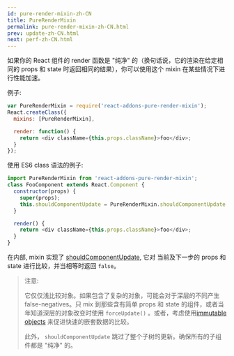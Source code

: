```yaml
---
id: pure-render-mixin-zh-CN
title: PureRenderMixin
permalink: pure-render-mixin-zh-CN.html
prev: update-zh-CN.html
next: perf-zh-CN.html
---
```


如果你的 React 组件的 render 函数是 "纯净" 的（换句话说，它的渲染在给定相同的 props 和 state 时返回相同的结果），你可以使用这个 mixin 在某些情况下进行性能加速。

例子:

```js
var PureRenderMixin = require('react-addons-pure-render-mixin');
React.createClass({
  mixins: [PureRenderMixin],

  render: function() {
    return <div className={this.props.className}>foo</div>;
  }
});
```

使用 ES6 class 语法的例子:

```js
import PureRenderMixin from 'react-addons-pure-render-mixin';
class FooComponent extends React.Component {
  constructor(props) {
    super(props);
    this.shouldComponentUpdate = PureRenderMixin.shouldComponentUpdate.bind(this);
  }

  render() {
    return <div className={this.props.className}>foo</div>;
  }
}
```

在内部, mixin 实现了 [shouldComponentUpdate](/react/docs/component-specs.html#updating-shouldcomponentupdate), 它对 当前及下一步的  props 和 state 进行比较，并当相等时返回 `false`。

> 注意:
>
> 它仅仅浅比较对象。如果包含了复杂的对象，可能会对于深层的不同产生 false-negatives。只 mix 到那些含有简单 props 和 state 的组件，或者当年知道深层的对象改变时使用 `forceUpdate()` 。或者，考虑使用[immutable objects](https://facebook.github.io/immutable-js/) 来促进快速的嵌套数据的比较。
>
> 此外， `shouldComponentUpdate` 跳过了整个子树的更新。确保所有的子组件都是 "纯净" 的。
